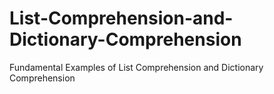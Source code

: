 # List-Comprehension-and-Dictionary-Comprehension
Fundamental Examples of List Comprehension and Dictionary Comprehension 
